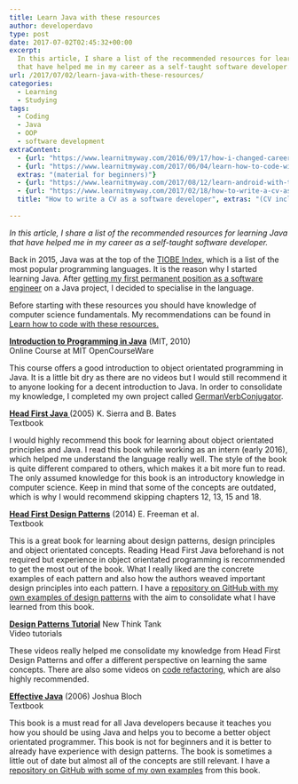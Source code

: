 ```yaml
---
title: Learn Java with these resources
author: developerdavo
type: post
date: 2017-07-02T02:45:32+00:00
excerpt: 
  In this article, I share a list of the recommended resources for learning Java 
  that have helped me in my career as a self-taught software developer.
url: /2017/07/02/learn-java-with-these-resources/
categories:
  - Learning
  - Studying
tags:
  - Coding
  - Java
  - OOP
  - software development
extraContent:
  - {url: "https://www.learnitmyway.com/2016/09/17/how-i-changed-careers/", title: "How I changed careers"}
  - {url: "https://www.learnitmyway.com/2017/06/04/learn-how-to-code-with-these-resources/", title: "Learn how to code with these resources",
  extras: "(material for beginners)"}
  - {url: "https://www.learnitmyway.com/2017/08/12/learn-android-with-these-resources/", title: "Learn Android with these resources"}
  - {url: "https://www.learnitmyway.com/2017/02/18/how-to-write-a-cv-as-a-software-developer/", 
  title: "How to write a CV as a software developer", extras: "(CV included)"}
  
---
```

_In this article, I share a list of the recommended resources for learning Java 
that have helped me in my career as a self-taught software developer._

Back in 2015, Java was at the top of the <a href="https://www.tiobe.com/tiobe-index/" target="_blank" 
rel="noopener">TIOBE Index</a>, which is a list of the most popular programming languages. 
It is the reason why I started learning Java. 
After <a href="https://www.learnitmyway.com/2016/09/17/how-i-changed-careers/" target="_blank" 
rel="noopener">getting my first permanent position as a software engineer</a> on a Java project, 
I decided to specialise in the language.

Before starting with these resources you should have knowledge of computer science fundamentals. 
My recommendations can be found in 
<a href="https://www.learnitmyway.com/2017/06/04/learn-how-to-code-with-these-resources/" target="_blank" 
rel="noopener">Learn how to code with these resources.</a>

**<a href="https://ocw.mit.edu/courses/electrical-engineering-and-computer-science/
6-092-introduction-to-programming-in-java-january-iap-2010/" target="_blank" 
rel="noopener">Introduction to Programming in Java</a>** (MIT, 2010)  
Online Course at MIT OpenCourseWare

This course offers a good introduction to object orientated programming in Java. 
It is a little bit dry as there are no videos 
but I would still recommend it to anyone looking for a decent introduction to Java. 
In order to consolidate my knowledge, 
I completed my own project called <a href="https://github.com/DeveloperDavo/GermanVerbConjugator" target="_blank" 
rel="noopener">GermanVerbConjugator</a>.

**<a href="http://www.wickedlysmart.com/head-first-java/" target="_blank" 
rel="noopener">Head First Java </a>**(2005) K. Sierra and B. Bates  
Textbook

I would highly recommend this book for learning about object orientated principles and Java. 
I read this book while working as an intern (early 2016), which helped me understand the language really well. 
The style of the book is quite different compared to others, 
which makes it a bit more fun to read. 
The only assumed knowledge for this book is an introductory knowledge in computer science. 
Keep in mind that some of the concepts are outdated, which is why I would recommend skipping chapters 12, 13, 15 and 18.

**<a href="http://www.wickedlysmart.com/head-first-design-patterns/" target="_blank" 
rel="noopener">Head First Design Patterns</a>** (2014) E. Freeman et al.  
Textbook

This is a great book for learning about design patterns, design principles and object orientated concepts. 
Reading Head First Java beforehand is not required 
but experience in object orientated programming is recommended to get the most out of the book. 
What I really liked are the concrete examples of each pattern 
and also how the authors weaved important design principles into each pattern. 
I have a <a href="https://github.com/DeveloperDavo/DesignPatterns" target="_blank" 
rel="noopener">repository on GitHub with my own examples of design patterns</a> 
with the aim to consolidate what I have learned from this book.

**<a href="http://www.newthinktank.com/videos/design-patterns-tutorial/" target="_blank" 
rel="noopener">Design Patterns Tutorial</a>** New Think Tank  
Video tutorials

These videos really helped me consolidate my knowledge from Head First Design Patterns 
and offer a different perspective on learning the same concepts. 
There are also some videos on 
<a href="http://www.newthinktank.com/2013/01/code-refactoring/" target="_blank" 
rel="noopener">code refactoring</a>, which are also highly recommended.

**<a href="https://www.goodreads.com/book/show/105099.Effective_Java_Programming_Language_Guide?from_search=true" 
target="_blank" rel="noopener">Effective Java</a>** (2006) Joshua Bloch  
Textbook

This book is a must read for all Java developers because it teaches you how you should be using Java 
and helps you to become a better object orientated programmer. 
This book is not for beginners and it is better to already have experience with design patterns. 
The book is sometimes a little out of date but almost all of the concepts are still relevant. 
I have a <a href="https://github.com/DeveloperDavo/EffectiveJava" target="_blank" 
rel="noopener">repository on GitHub with some of my own examples</a> from this book.

